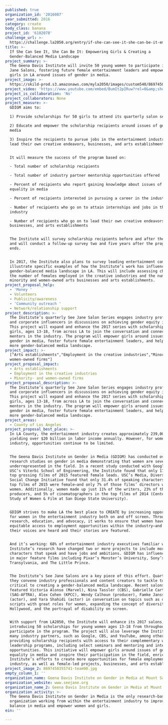 ```yaml
---
published: true
organization_id: '2016087'
year_submitted: 2016
category: create
body_class: banana
project_id: '6102078'
challenge_url: >-
  https://challenge.la2050.org/entry/if-she-can-see-it-she-can-be-it-empowering-girls-creating-a-gender-balanced-media-landscape
title: >-
  If She Can See It, She Can Be It: Empowering Girls & Creating a
  Gender-Balanced Media Landscape 
project_summary: >-
  The Geena Davis Institute will invite 50 young women to participate in its See
  Jane Salons, fostering future female entertainment leaders and empowering
  girls in LA around issues of gender in media.
project_image: >-
  https://skild-prod.s3.amazonaws.com/myla2050/images/custom540/8697450355741-team90.jpg
project_video: 'https://www.youtube.com/embed/BumIt2pIRuw?rel=0&amp;showinfo=0'
project_is_collaboration: 'No'
project_collaborators: None
project_measure: >-
  GDIGM aims to:

  1) Provide scholarships for 50 girls to attend its quarterly salon series

  2) Educate and empower the scholarship recipients around issues of gender in
  media

  3) Inspire the recipients to pursue jobs in the entertainment industry and to
  lead their own creative endeavors, businesses, and arts establishments


  It will measure the success of the program based on: 

  - Total number of scholarship recipients 

  - Total number of industry partner mentorship opportunities offered

  - Percent of recipients who report gaining knowledge about issues of gender
  equality in media 

  - Percent of recipients interested in pursuing a career in the industry 

  - Number of recipients who go on to attain internships and jobs in the
  industry 

  - Number of recipients who go on to lead their own creative endeavors,
  businesses, and arts establishments


  The Institute will survey scholarship recipients before and after the program,
  and will conduct a follow-up survey two and five years after the program
  ends.  


  In 2017, the Institute also plans to survey leading entertainment companies to
  illustrate specific examples of how the Institute’s work has influenced a more
  gender-balanced media landscape in LA. This will include assessing changes in
  the number of females employed in the creative industries and the number of
  minority and women-owned arts businesses and arts establishments.
project_proposal_help:
  - 'Money '
  - Volunteers
  - Publicity/awareness
  - 'Community outreach '
  - Network/relationship support
project_description: >-
  The Institute’s quarterly See Jane Salon Series engages industry professionals
  and corporate influencers in discussions on achieving gender equity in media.
  This project will expand and enhance the 2017 series with scholarships for 50
  girls, ages 13-18, from across LA to join the conversation and connect with
  mentors in the industry. The program will empower girls around issues of
  gender in media, foster future female entertainment leaders, and help create a
  more gender-balanced media landscape.
project_impact: >-
  ["Arts establishments","Employment in the creative industries","Minority- and
  women-owned firms"]
project_proposal_impact:
  - Arts establishments
  - Employment in the creative industries
  - Minority- and women-owned firms
project_proposal_description: >-
  The Institute’s quarterly See Jane Salon Series engages industry professionals
  and corporate influencers in discussions on achieving gender equity in media.
  This project will expand and enhance the 2017 series with scholarships for 50
  girls, ages 13-18, from across LA to join the conversation and connect with
  mentors in the industry. The program will empower girls around issues of
  gender in media, foster future female entertainment leaders, and help create a
  more gender-balanced media landscape.
project_areas:
  - County of Los Angeles
project_proposal_best_place: >-
  In LA County, the entertainment industry creates approximately 239,000 jobs
  yielding over $20 billion in labor income annually. However, for women in the
  industry, opportunities continue to be limited. 


  The Geena Davis Institute on Gender in Media (GDIGM) has conducted over 25
  research studies on gender in media demonstrating that women are severely
  underrepresented in the field. In a recent study conducted with Google and
  USC’s Viterbi School of Engineering, the Institute found that only 17% of the
  top grossing films of 2015 featured female leads. USC’s Media, Diversity and
  Social Change Initiative found that only 31.4% of speaking characters in the
  top films of 2015 were female—and only 7% of those films’ directors were
  women. Additionally, women made up just 11% of the writers, 23% of the
  producers, and 5% of cinematographers in the top films of 2014 (Center for the
  Study of Women & Film at San Diego State University).


  GDIGM strives to make LA the best place to CREATE by increasing opportunities
  for women in the entertainment industry both on and off screen. Through
  research, education, and advocacy, it works to ensure that women have
  equitable access to employment opportunities within the industry—and that
  their voices are heard and their stories are featured.


  And it’s working: 68% of entertainment industry executives familiar with the
  Institute’s research have changed two or more projects to include more female
  characters that speak and have jobs and ambitions. GDIGM has influenced change
  in major feature films including Pixar’s Monster’s University, Sony’s Hotel
  Transylvania, and The Little Prince. 


  The Institute’s See Jane Salons are a key piece of this effort. Quarterly,
  they convene industry professionals and content creators to tackle topics
  critical to creating a gender-balanced media landscape. Recent salons have
  featured Victoria Alonso (Marvel), Nina Tassler (CBS), Gabrielle Carteris
  (SAG-AFTRA), Alex Cohen (KPCC), Wendy Calhoun (producer), Famke Janssen
  (actor), and Yara Shahidi (actor) in conversation on topics such as developing
  scripts with great roles for women, expanding the concept of diversity in
  Hollywood, and the portrayal of disability on screen.


  With support from LA2050, the Institute will enhance its 2017 salons,
  introducing 50 scholarships for young women ages 13-18 from throughout LA to
  participate in the program. The project will also leverage the Institute’s
  many industry partners, such as Google, CBS, and YouTube, among others, by
  providing scholarship recipients with access to their complementary women’s
  leadership programs, including select seminars and mentoring and internship
  opportunities. This initiative will empower girls around issues of gender
  equality in media and inspire their participation in the field, enriching the
  Institute’s efforts to create more opportunities for female employment in the
  industry, as well as female-led projects, businesses, and arts establishments.
project_image_2: 8697450355741-team90.jpg
empty_column_1: ''
organization_name: Geena Davis Institute on Gender in Media at Mount Saint Mary’s University
organization_website: www.seejane.org
organization_name_2: Geena Davis Institute on Gender in Media at Mount Saint Mary’s University
organization_activity: >-
  The Geena Davis Institute on Gender in Media is the only research-based
  organization working from within the entertainment industry to improve gender
  balance in media and empower women and girls.
ein: ''

---
```

